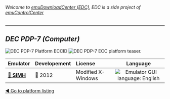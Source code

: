 ###### Welcome to [emuDownloadCenter (EDC)](https://github.com/PhoenixInteractiveNL/emuDownloadCenter/wiki/), EDC is a side project of [emuControlCenter](https://github.com/PhoenixInteractiveNL/emuControlCenter/wiki/)
***
## _DEC PDP-7 (Computer)_
![](https://raw.githubusercontent.com/wiki/PhoenixInteractiveNL/emuDownloadCenter/images_platform/ecc_pdp7_cell.png "DEC PDP-7 Platform ECCID")
![](https://raw.githubusercontent.com/wiki/PhoenixInteractiveNL/emuDownloadCenter/images_platform/ecc_pdp7_teaser.png "DEC PDP-7 ECC platform teaser.")

| Emulator | Developement | License | Language |
|:---------|:-------------|:--------|:--------:|
| [:file_folder: **SIMH**](https://github.com/PhoenixInteractiveNL/emuDownloadCenter/wiki/Emulator-simh#menu) | :red_circle: 2012 | Modified X-Windows | ![](https://raw.githubusercontent.com/wiki/PhoenixInteractiveNL/emuDownloadCenter/images_flags/icon_flag_EN_24.png "Emulator GUI language: English") |

[:arrow_backward: Go to platform listing](https://github.com/PhoenixInteractiveNL/emuDownloadCenter/wiki/EDC-Platform-List)
